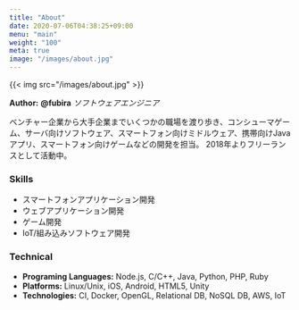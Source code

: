 ```yaml
---
title: "About"
date: 2020-07-06T04:38:25+09:00
menu: "main"
weight: "100"
meta: true
image: "/images/about.jpg"
---
```


{{< img src="/images/about.jpg" >}}

**Author:** **@fubira** *ソフトウェアエンジニア*  

ベンチャー企業から大手企業までいくつかの職場を渡り歩き、コンシューマゲーム、サーバ向けソフトウェア、スマートフォン向けミドルウェア、携帯向けJavaアプリ、スマートフォン向けゲームなどの開発を担当。
2018年よりフリーランスとして活動中。

### Skills

* スマートフォンアプリケーション開発
* ウェブアプリケーション開発
* ゲーム開発
* IoT/組み込みソフトウェア開発

### Technical

* **Programing Languages:** Node.js, C/C++, Java, Python, PHP, Ruby
* **Platforms:** Linux/Unix, iOS, Android, HTML5, Unity
* **Technologies:** CI, Docker, OpenGL, Relational DB, NoSQL DB, AWS, IoT
